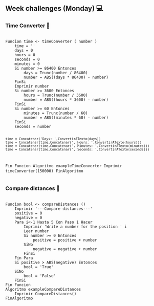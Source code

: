 <h2>Week challenges (Monday) 💻</h2>

<h3>Time Converter 📝</h3>
<pre>
    <code>
Funcion time <- timeConverter ( number )
	time = ''
	days = 0
	hours = 0
	seconds = 0
	minutes = 0
	Si number >= 86400 Entonces
		days = Trunc(number / 86400)
		number = ABS((days * 86400) - number)
	FinSi
	Imprimir number
	Si number >= 3600 Entonces
		hours = Trunc(number / 3600)
		number = ABS((hours * 3600) - number)
	FinSi
	Si number >= 60 Entonces
		minutes = Trunc(number / 60)
		number = ABS((minutes * 60) - number)
	FinSi
	seconds = number
	
	time = Concatenar('Days: ',ConvertirATexto(days))
	time = Concatenar(time,Concatenar(', Hours: ',ConvertirATexto(hours)))
	time = Concatenar(time,Concatenar(', Minutes: ',ConvertirATexto(minutes)))
	time = Concatenar(time,Concatenar(', Seconds: ',ConvertirATexto(seconds)))
Fin Funcion
Algoritmo exampleTimeConverter
	Imprimir timeConverter(150000)
FinAlgoritmo
    </code>
</pre>


<h3>Compare distances 📝</h3>
<pre>
  <code>
Funcion bool <- compareDistances ()
	Imprimir '---Compare distances---'
	positive = 0
	negative = 0
	Para i<-1 Hasta 5 Con Paso 1 Hacer
		Imprimir 'Write a number for the position ' i
		Leer number
		Si number >= 0 Entonces
			positive = positive + number
		SiNo
			negative = negative + number
		FinSi
	Fin Para
	Si positive > ABS(negative) Entonces
		bool = 'True'
	SiNo
		bool = 'False'
	FinSi
Fin Funcion
Algoritmo exampleCompareDistances
	Imprimir CompareDistances()
FinAlgoritmo
   </code>
</pre>
